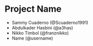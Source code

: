 # Project Name
- Sammy Cuaderno (@Scuaderno1991)
- Abdulkader Hasbini (@a3has)
- Nikko Timbol (@franznikko)
- Name (@username)
